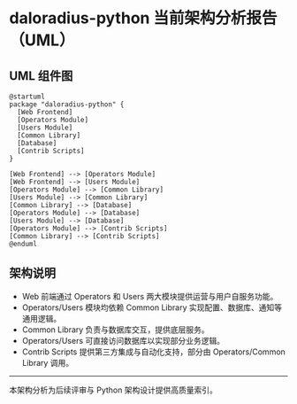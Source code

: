 # daloradius-python 当前架构分析报告（UML）

## UML 组件图

```uml
@startuml
package "daloradius-python" {
  [Web Frontend]
  [Operators Module]
  [Users Module]
  [Common Library]
  [Database]
  [Contrib Scripts]
}

[Web Frontend] --> [Operators Module]
[Web Frontend] --> [Users Module]
[Operators Module] --> [Common Library]
[Users Module] --> [Common Library]
[Common Library] --> [Database]
[Operators Module] --> [Database]
[Users Module] --> [Database]
[Operators Module] --> [Contrib Scripts]
[Common Library] --> [Contrib Scripts]
@enduml
```

## 架构说明
- Web 前端通过 Operators 和 Users 两大模块提供运营与用户自服务功能。
- Operators/Users 模块均依赖 Common Library 实现配置、数据库、通知等通用逻辑。
- Common Library 负责与数据库交互，提供底层服务。
- Operators/Users 可直接访问数据库以实现部分业务逻辑。
- Contrib Scripts 提供第三方集成与自动化支持，部分由 Operators/Common Library 调用。

---

本架构分析为后续评审与 Python 架构设计提供高质量索引。
